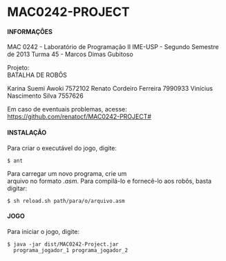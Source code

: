MAC0242-PROJECT
===============

#### INFORMAÇÔES ####                       
                                            
MAC 0242  -  Laboratório  de  Programação II
IME-USP   -  Segundo   Semestre    de   2013
Turma 45  -  Marcos Dimas Gubitoso          
                                            
Projeto:                                    
BATALHA DE ROBÔS                            
                                            
Karina Suemi Awoki                   7572102
Renato Cordeiro Ferreira             7990933
Vinícius Nascimento Silva            7557626
                                            
Em  caso  de  eventuais  problemas,  acesse:
https://github.com/renatocf/MAC0242-PROJECT#
                                            
                                            
#### INSTALAÇÃO ####                        
                                            
Para criar o executável do jogo, digite:    
                                            
    $ ant                                   
                                            
Para  carregar  um  novo  programa,  crie um  
arquivo no formato *.asm*. Para compilá-lo e
fornecê-lo aos robôs, basta digitar:        

    $ sh reload.sh path/para/o/arquivo.asm


#### JOGO ####                              
                                            
Para iniciar o jogo, digite:                
                                            
    $ java -jar dist/MAC0242-Project.jar    
      programa_jogador_1 programa_jogador_2 
